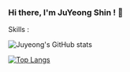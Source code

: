 ### Hi there, I'm JuYeong Shin ! 👋

Skills : 

<!--
**juyeong-chungbuk/juyeong-chungbuk** is a ✨ _special_ ✨ repository because its `README.md` (this file) appears on your GitHub profile.

Here are some ideas to get you started:

- 🔭 I’m currently working on ...
- 🌱 I’m currently learning ...
- 👯 I’m looking to collaborate on ...
- 🤔 I’m looking for help with ...
- 💬 Ask me about ...
- 📫 How to reach me: ...
- 😄 Pronouns: ...
- ⚡ Fun fact: ...
-->

![Juyeong's GitHub stats](https://github-readme-stats.vercel.app/api?username=juyeong-chungbuk&theme=nightowl&show_icons=true)

[![Top Langs](https://github-readme-stats.vercel.app/api/top-langs/?username=juyeong-chungbuk&layout=compact)](https://github.com/anuraghazra/github-readme-stats)

